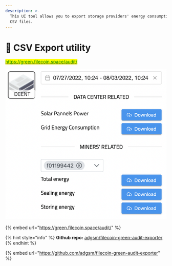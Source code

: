 ```yaml
---
description: >-
  This UI tool allows you to export storage providers' energy consumption into
  CSV files.
---
```


# 📩 CSV Export utility

[<mark style="color:green;">https://green.filecoin.space/audit/</mark>](https://green.filecoin.space/audit/)<mark style="color:green;"></mark>

![](<../.gitbook/assets/Screen Shot 2022-08-04 at 10.32.02 AM (1).png>)

{% embed url="https://green.filecoin.space/audit/" %}

{% hint style="info" %}
**Github repo:** [adgsm/filecoin-green-audit-exporter](https://github.com/adgsm/filecoin-green-audit-exporter)
{% endhint %}

{% embed url="https://github.com/adgsm/filecoin-green-audit-exporter" %}
